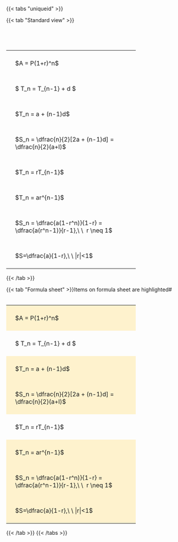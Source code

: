 ---
---

{{< tabs "uniqueid" >}}

{{< tab "Standard view" >}}

#  
<br>
<style type="text/css">
#T_9f5fa th.col_heading {
  text-align: left;
  font-size: 1em;
}
#T_9f5fa td {
  text-align: left;
  font-size: 1em;
  padding: 1.5em;
}
#T_9f5fa_row0_col0, #T_9f5fa_row1_col0, #T_9f5fa_row2_col0, #T_9f5fa_row3_col0, #T_9f5fa_row4_col0, #T_9f5fa_row5_col0, #T_9f5fa_row6_col0, #T_9f5fa_row7_col0 {
  width: 300px;
  white-space: pre-wrap;
}
</style>
<table id="T_9f5fa">
  <thead>
  </thead>
  <tbody>
    <tr>
      <td id="T_9f5fa_row0_col0" class="data row0 col0" >$A = P(1+r)^n$</td>
    </tr>
    <tr>
      <td id="T_9f5fa_row1_col0" class="data row1 col0" >$ T_n = T_{n-1} + d $</td>
    </tr>
    <tr>
      <td id="T_9f5fa_row2_col0" class="data row2 col0" >$T_n = a + (n-1)d$</td>
    </tr>
    <tr>
      <td id="T_9f5fa_row3_col0" class="data row3 col0" >$S_n = \dfrac{n}{2}[2a + (n-1)d] = \dfrac{n}{2}(a+l)$</td>
    </tr>
    <tr>
      <td id="T_9f5fa_row4_col0" class="data row4 col0" >$T_n = rT_{n-1}$</td>
    </tr>
    <tr>
      <td id="T_9f5fa_row5_col0" class="data row5 col0" >$T_n = ar^{n-1}$</td>
    </tr>
    <tr>
      <td id="T_9f5fa_row6_col0" class="data row6 col0" >$S_n = \dfrac{a(1-r^n)}{1-r} = \dfrac{a(r^n-1)}{r-1},\ \  r \neq 1$</td>
    </tr>
    <tr>
      <td id="T_9f5fa_row7_col0" class="data row7 col0" >$S=\dfrac{a}{1-r},\ \ |r|<1$</td>
    </tr>
  </tbody>
</table>
{{< /tab >}}

{{< tab "Formula sheet" >}}Items on formula sheet are highlighted#  
<br>
<style type="text/css">
#T_c8c7f th.col_heading {
  text-align: left;
  font-size: 1em;
}
#T_c8c7f td {
  text-align: left;
  font-size: 1em;
  padding: 1.5em;
}
#T_c8c7f_row0_col0, #T_c8c7f_row2_col0, #T_c8c7f_row3_col0, #T_c8c7f_row5_col0, #T_c8c7f_row6_col0, #T_c8c7f_row7_col0 {
  width: 300px;
  background-color: rgba(255,194,10, 0.2);
  white-space: pre-wrap;
}
#T_c8c7f_row1_col0, #T_c8c7f_row4_col0 {
  width: 300px;
  white-space: pre-wrap;
}
</style>
<table id="T_c8c7f">
  <thead>
  </thead>
  <tbody>
    <tr>
      <td id="T_c8c7f_row0_col0" class="data row0 col0" >$A = P(1+r)^n$</td>
    </tr>
    <tr>
      <td id="T_c8c7f_row1_col0" class="data row1 col0" >$ T_n = T_{n-1} + d $</td>
    </tr>
    <tr>
      <td id="T_c8c7f_row2_col0" class="data row2 col0" >$T_n = a + (n-1)d$</td>
    </tr>
    <tr>
      <td id="T_c8c7f_row3_col0" class="data row3 col0" >$S_n = \dfrac{n}{2}[2a + (n-1)d] = \dfrac{n}{2}(a+l)$</td>
    </tr>
    <tr>
      <td id="T_c8c7f_row4_col0" class="data row4 col0" >$T_n = rT_{n-1}$</td>
    </tr>
    <tr>
      <td id="T_c8c7f_row5_col0" class="data row5 col0" >$T_n = ar^{n-1}$</td>
    </tr>
    <tr>
      <td id="T_c8c7f_row6_col0" class="data row6 col0" >$S_n = \dfrac{a(1-r^n)}{1-r} = \dfrac{a(r^n-1)}{r-1},\ \  r \neq 1$</td>
    </tr>
    <tr>
      <td id="T_c8c7f_row7_col0" class="data row7 col0" >$S=\dfrac{a}{1-r},\ \ |r|<1$</td>
    </tr>
  </tbody>
</table>
{{< /tab >}}
{{< /tabs >}}